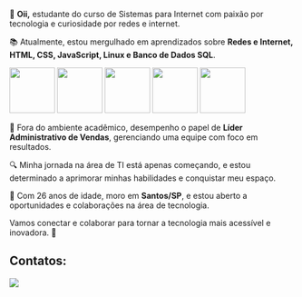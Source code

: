 👋 **Oii,**
estudante do curso de Sistemas para Internet com paixão por tecnologia e curiosidade por redes e internet.

📚 Atualmente, estou mergulhado em aprendizados sobre **Redes e Internet, HTML, CSS, JavaScript, Linux e Banco de Dados SQL**.

<img src="https://cdn.jsdelivr.net/gh/devicons/devicon/icons/html5/html5-original-wordmark.svg" width=80px> <img src="https://cdn.jsdelivr.net/gh/devicons/devicon/icons/linux/linux-original.svg" width=80px> 
<img src="https://cdn.jsdelivr.net/gh/devicons/devicon/icons/css3/css3-original-wordmark.svg" width=80px> <img src="https://cdn.jsdelivr.net/gh/devicons/devicon/icons/javascript/javascript-original.svg" width=80px> <img src="https://cdn.jsdelivr.net/gh/devicons/devicon/icons/mysql/mysql-plain-wordmark.svg" width=80px>

💼 Fora do ambiente acadêmico, desempenho o papel de **Líder Administrativo de Vendas**, gerenciando uma equipe com foco em resultados.

🔍 Minha jornada na área de TI está apenas começando, e estou determinado a aprimorar minhas habilidades e conquistar meu espaço.

🌆 Com 26 anos de idade, moro em **Santos/SP**, e estou aberto a oportunidades e colaborações na área de tecnologia.

Vamos conectar e colaborar para tornar a tecnologia mais acessível e inovadora. 👋

## Contatos:

<section>
<a href="https://www.linkedin.com/in/geovannydinizmachado/" target="_blank"><img loading="lazy" src="https://img.shields.io/badge/-LinkedIn-%230077B5?style=for-the-badge&logo=linkedin&logoColor=white" target="_blank"></a>   
</section>

<!---
GeovannyDinizM/GeovannyDinizM is a ✨ special ✨ repository because its `README.md` (this file) appears on your GitHub profile.
You can click the Preview link to take a look at your changes.
--->
